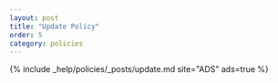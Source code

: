 ```yaml
---
layout: post
title: "Update Policy"
order: 5
category: policies
---
```


{% include _help/policies/_posts/update.md site="ADS" ads=true %}
